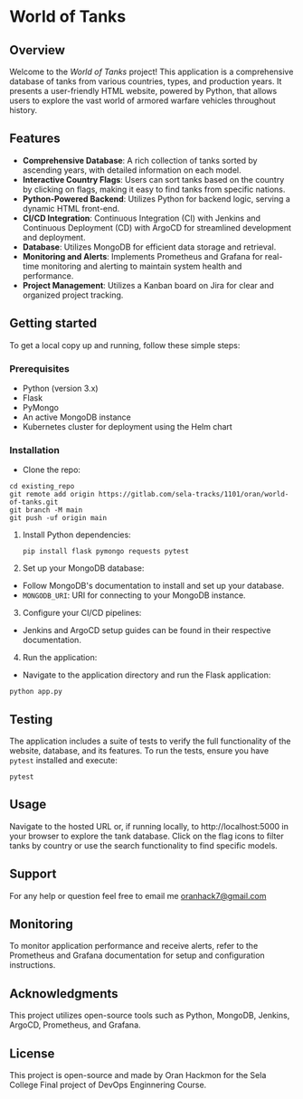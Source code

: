 # World of Tanks

## Overview

Welcome to the *World of Tanks* project! This application is a comprehensive database of tanks from various countries, types, and production years. It presents a user-friendly HTML website, powered by Python, that allows users to explore the vast world of armored warfare vehicles throughout history.

## Features

- **Comprehensive Database**: A rich collection of tanks sorted by ascending years, with detailed information on each model.
- **Interactive Country Flags**: Users can sort tanks based on the country by clicking on flags, making it easy to find tanks from specific nations.
- **Python-Powered Backend**: Utilizes Python for backend logic, serving a dynamic HTML front-end.
- **CI/CD Integration**: Continuous Integration (CI) with Jenkins and Continuous Deployment (CD) with ArgoCD for streamlined development and deployment.
- **Database**: Utilizes MongoDB for efficient data storage and retrieval.
- **Monitoring and Alerts**: Implements Prometheus and Grafana for real-time monitoring and alerting to maintain system health and performance.
- **Project Management**: Utilizes a Kanban board on Jira for clear and organized project tracking.


## Getting started

To get a local copy up and running, follow these simple steps:

### Prerequisites

- Python (version 3.x)
- Flask
- PyMongo
- An active MongoDB instance
- Kubernetes cluster for deployment using the Helm chart

### Installation
- Clone the repo:
```
cd existing_repo
git remote add origin https://gitlab.com/sela-tracks/1101/oran/world-of-tanks.git
git branch -M main
git push -uf origin main
```

1. Install Python dependencies:
   ```
   pip install flask pymongo requests pytest
   ```

2. Set up your MongoDB database:
- Follow MongoDB's documentation to install and set up your database.
- `MONGODB_URI`: URI for connecting to your MongoDB instance.

3. Configure your CI/CD pipelines:
- Jenkins and ArgoCD setup guides can be found in their respective documentation.

4. Run the application:
- Navigate to the application directory and run the Flask application:
```
python app.py
```

## Testing 

The application includes a suite of tests to verify the full functionality of the website, database, and its features.
To run the tests, ensure you have `pytest` installed and execute:
```
pytest
```

## Usage
Navigate to the hosted URL or, if running locally, to http://localhost:5000 in your browser to explore the tank database. Click on the flag icons to filter tanks by country or use the search functionality to find specific models.

## Support
For any help or question feel free to email me oranhack7@gmail.com

## Monitoring
To monitor application performance and receive alerts, refer to the Prometheus and Grafana documentation for setup and configuration instructions.

## Acknowledgments
This project utilizes open-source tools such as Python, MongoDB, Jenkins, ArgoCD, Prometheus, and Grafana.

## License
This project is open-source and made by Oran Hackmon for the Sela College Final project of DevOps Enginnering Course.
